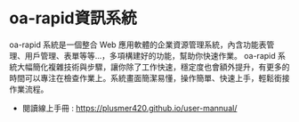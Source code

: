 # oa-rapid資訊系統

oa-rapid 系統是一個整合 Web 應用軟體的企業資源管理系統，內含功能表管理、用戶管理、表單等等...，多項構建好的功能，幫助你快速作業。 oa-rapid 系統大幅簡化複雜技術與步驟，讓你除了工作快速，穩定度也會額外提升，有更多的時間可以專注在檢查作業上。系統畫面簡潔易懂，操作簡單、快速上手，輕鬆銜接作業流程。

- 閱讀線上手冊 : <https://plusmer420.github.io/user-mannual/>

